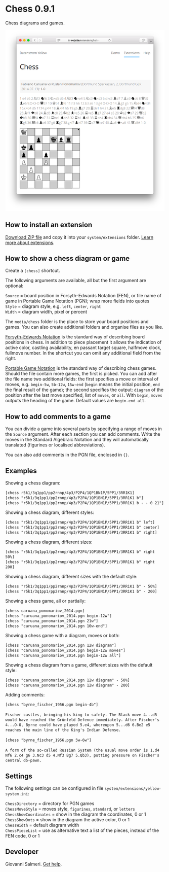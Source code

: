 # Chess 0.9.1

Chess diagrams and games.

<p align="center"><img src="SCREENSHOT.png" alt="Screenshot"></p>

## How to install an extension

[Download ZIP file](https://github.com/GiovanniSalmeri/yellow-chess/archive/refs/heads/main.zip) and copy it into your `system/extensions` folder. [Learn more about extensions](https://github.com/annaesvensson/yellow-update).

## How to show a chess diagram or game

Create a `[chess]` shortcut. 

The following arguments are available, all but the first argument are optional:
 
`Source` = board position in Forsyth–Edwards Notation (FEN), or file name of game in Portable Game Notation (PGN); wrap more fields into quotes  
`Style` = diagram style, e.g. `left`, `center`, `right`  
`Width` = diagram width, pixel or percent  

The `media/chess` folder is the place to store your board positions and games. You can also create additional folders and organise files as you like.

[Forsyth–Edwards Notation](http://www.saremba.de/chessgml/standards/pgn/pgn-complete.htm#c16.1) is the standard way of describing board positions in chess. In addition to piece placement it allows the indication of active color, castling availability, en passant target square, halfmove clock, fullmove number. In the shortcut you can omit any additional field from the right.

[Portable Game Notation](http://www.saremba.de/chessgml/standards/pgn/pgn-complete.htm) is the standard way of describing chess games. Should the file contain more games, the first is picked. You can add after the file name two additional fields: the first specifies a move or interval of moves, e.g. `begin-5w`, `5b-12w`, `15w-end` (`begin` means the initial position, `end` the final result of the game); the second specifies the output: `diagram` of the position after the last move specified, list of `moves`, or `all`. With `begin`, `moves` outputs the heading of the game. Default values are `begin-end all`.

## How to add comments to a game

You can divide a game into several parts by specifying a range of moves in the `Source` argument. After each section you can add comments. Write the moves in the Standard Algebraic Notation and they will automatically translated (figurines or localised abbreviations).

You can also add comments in the PGN file, enclosed in `{}`.

## Examples

Showing a chess diagram:

    [chess r5k1/3q1pp1/pp2rnnp/4p3/P2P4/1QP1BN1P/5PP1/3RR1K1]
    [chess "r5k1/3q1pp1/pp2rnnp/4p3/P2P4/1QP1BN1P/5PP1/3RR1K1 b"]
    [chess "r5k1/3q1pp1/pp2rnnp/4p3/P2P4/1QP1BN1P/5PP1/3RR1K1 b - - 0 21"]

Showing a chess diagram, different styles:

    [chess "r5k1/3q1pp1/pp2rnnp/4p3/P2P4/1QP1BN1P/5PP1/3RR1K1 b" left]
    [chess "r5k1/3q1pp1/pp2rnnp/4p3/P2P4/1QP1BN1P/5PP1/3RR1K1 b" center]
    [chess "r5k1/3q1pp1/pp2rnnp/4p3/P2P4/1QP1BN1P/5PP1/3RR1K1 b" right]

Showing a chess diagram, different sizes:

    [chess "r5k1/3q1pp1/pp2rnnp/4p3/P2P4/1QP1BN1P/5PP1/3RR1K1 b" right 50%]
    [chess "r5k1/3q1pp1/pp2rnnp/4p3/P2P4/1QP1BN1P/5PP1/3RR1K1 b" right 200]

Showing a chess diagram, different sizes with the default style:

    [chess "r5k1/3q1pp1/pp2rnnp/4p3/P2P4/1QP1BN1P/5PP1/3RR1K1 b" - 50%]
    [chess "r5k1/3q1pp1/pp2rnnp/4p3/P2P4/1QP1BN1P/5PP1/3RR1K1 b" - 200]

Showing a chess game, all or partially:

    [chess caruana_ponomariov_2014.pgn]
    [chess "caruana_ponomariov_2014.pgn begin-12w"]
    [chess "caruana_ponomariov_2014.pgn 21w"]
    [chess "caruana_ponomariov_2014.pgn 10w-end"]

Showing a chess game with a diagram, moves or both:

    [chess "caruana_ponomariov_2014.pgn 12w diagram"]
    [chess "caruana_ponomariov_2014.pgn begin-12w moves"]
    [chess "caruana_ponomariov_2014.pgn begin-12w all"]

Showing a chess diagram from a game, different sizes with the default style:

    [chess "caruana_ponomariov_2014.pgn 12w diagram" - 50%]
    [chess "caruana_ponomariov_2014.pgn 12w diagram" - 200]

Adding comments:

    [chess "byrne_fischer_1956.pgn begin-4b"]
    
    Fischer castles, bringing his king to safety. The Black move 4...d5 
    would have reached the Grünfeld Defence immediately. After Fischer's 
    4...O-O, Byrne could have played 5.e4, whereupon 5...d6 6.Be2 e5 
    reaches the main line of the King's Indian Defense.
    
    [chess "byrne_fischer_1956.pgn 5w-6w"]
    
    A form of the so-called Russian System (the usual move order is 1.d4 
    Nf6 2.c4 g6 3.Nc3 d5 4.Nf3 Bg7 5.Qb3), putting pressure on Fischer's 
    central d5-pawn.

## Settings

The following settings can be configured in file `system/extensions/yellow-system.ini`:

`ChessDirectory` = directory for PGN games  
`ChessMoveStyle` = moves style, `figurines`, `standard`, or `letters`  
`ChessShowCoordinates` = show in the diagram the coordinates, 0 or 1  
`ChessShowDots` = show in the diagram the active color, 0 or 1  
`ChessWidth` = default diagram width  
`ChessPieceList` = use as alternative text a list of the pieces, instead of the FEN code, 0 or 1  

## Developer

Giovanni Salmeri. [Get help](https://datenstrom.se/yellow/help/).
